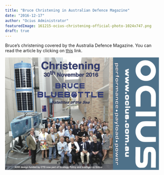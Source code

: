 ```yaml
---
title: "Bruce Christening in Australian Defence Magazine"
date: "2016-12-17"
author: "Ocius Administrator"
featuredImage: 161215-ocius-christening-official-photo-1024x747.png
draft: true
---
```


Bruce’s christening covered by the Australia Defence Magazine. You can read the article by clicking on <span style="text-decoration: underline; color: #0000ff;">[this](http://www.australiandefence.com.au/news/ocius-bluebottle-usv-set-for-trials)</span> link.

![OCIUS Christening Official Photo](./161215-ocius-christening-official-photo-1024x747.png)
